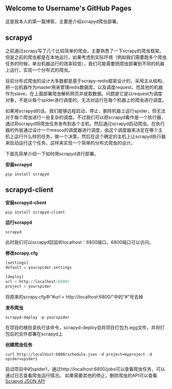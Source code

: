 ## Welcome to Username's GitHub Pages

这是我本人的第一篇博客，主要是介绍scrapyd爬虫部署。

## scrapyd
之前通过scrapy写了几个比较简单的爬虫，主要熟悉了一下scrapy的爬虫框架。但是之前的爬虫都是在本地运行，如果考虑到实际环境（例如我们需要跑多个爬虫任务的时候，单台机器运行的效率较低），我们可能需要把爬虫部署到不同的机器上运行，实现一个分布式的爬虫。

目前分布式爬虫的设计大多数都是基于scrapy-redis框架设计的，采用主从结构，把一台机器作为master用来管理redis数据库，以及调度request，而其他的机器作为slave，在上面部署爬虫解析网页并提取数据。问题是它是以request为调度对象，不是以每个spider进行调度的，无法对运行在每个机器上的爬虫进行调度。

如果用scrapyd的话，我们能够远程启动，停止，删除机器上运行spider，但无法对于每个爬虫进行一些复杂的调度。不过我们可以把scrapyd看作是一个执行器，通过将scrapyd将爬虫任务发布到各个主机，然后通过scrapyd启动爬虫。在执行器的外层通过设计一个mesos的调度器进行调度，由这个调度器来决定在哪个主机上运行什么样的任务，做一个决策，然后在这个确定的主机上让scrapyd执行器来启动运行这个任务。这样来实现一个简单的分布式爬虫的设计。

下面先简单介绍一下如何用scrapyd进行部署。

**安装scrapyd**
```shell
pip install scrapyd
```

## scrapyd-client

**安装scrapyd-client**
```
pip install scrapyd-client
```
**运行scrapyd**
```
scrapyd
```
 此时我们可以scrapyd回监听localhost：6800端口，6800端口可以访问。

**修改scrapy.cfg**
```python
[settings]
default = yourspider.settings

[deploy] 
url = http://localhost:6800/
project = yourspider 
```
将原来的scrapy.cfg中“#url = http://localhost:6800/”中的“#”号去掉

**发布爬虫**
```
scrapyd-deploy -p yourspider
```
在项目的根目录执行该命令，scrapyd-deploy会将项目打包为.egg文件，并将打包后的文件部署在scrapyd上

**创建爬虫任务**
```
curl http://localhost:6800/schedule.json -d project=myproject -d spider=spider1
```
启动项目中的spider1，通过http://localhost:6800/jobs可以查看爬虫任务，可以通过日志查看爬虫运行情况。
如果需要其他的停止，删除爬虫的API可以查看[Scrapyd JSON API](http://scrapyd.readthedocs.io/en/latest/api.html)
